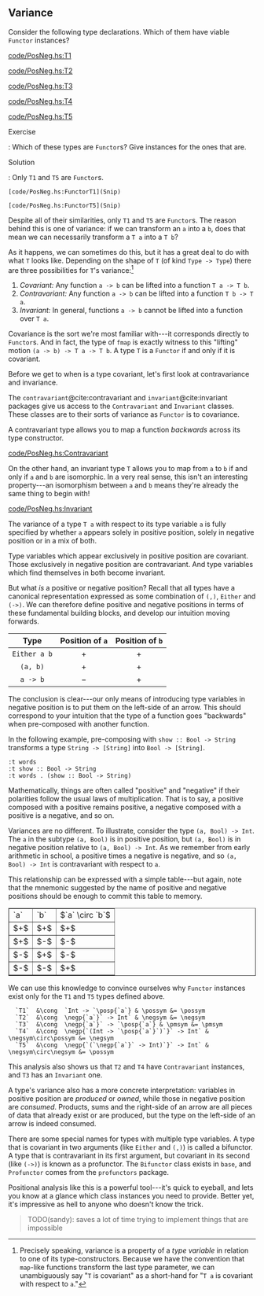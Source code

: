 
## Variance

Consider the following type declarations. Which of them have viable `Functor`
instances?

[code/PosNeg.hs:T1](Snip)

[code/PosNeg.hs:T2](Snip)

[code/PosNeg.hs:T3](Snip)

[code/PosNeg.hs:T4](Snip)

[code/PosNeg.hs:T5](Snip)


Exercise

:   Which of these types are `Functor`s? Give instances for the ones that are.

Solution

:   Only `T1` and `T5` are `Functor`s.

    [code/PosNeg.hs:FunctorT1](Snip)

    [code/PosNeg.hs:FunctorT5](Snip)


Despite all of their similarities, only `T1` and `T5` are `Functor`s.
The reason behind this is one of variance: if we can transform an `a`
into a `b`, does that mean we can necessarily transform a `T a` into a
`T b`?

As it happens, we can sometimes do this, but it has a great deal to do with what
`T` looks like. Depending on the shape of `T` (of kind `Type ->
Type`) there are three possibilities for `T`'s variance:[^re-variance]

[^re-variance]: Precisely speaking, variance is a property of a *type variable*
  in relation to one of its type-constructors. Because we have the convention
  that `map`-like functions transform the last type parameter, we can
  unambiguously say "`T` is covariant" as a short-hand for "`T a` is covariant
  with respect to `a`."

1. *Covariant:* Any function `a -> b` can be lifted into a function
    `T a -> T b`.
2. *Contravariant:* Any function `a -> b` can be lifted into a function
    `T b -> T a`.
3. *Invariant:* In general, functions `a -> b` cannot be lifted into a function
    over `T a`.

Covariance is the sort we're most familiar with---it corresponds directly to
`Functor`s. And in fact, the type of `fmap` is exactly witness to this "lifting"
motion `(a -> b) -> T a -> T b`. A type `T` is a `Functor` if and only if it is
covariant.

Before we get to when is a type covariant, let's first look at contravariance
and invariance.

The `contravariant`@cite:contravariant and `invariant`@cite:invariant packages
give us access to the `Contravariant` and `Invariant` classes. These classes are
to their sorts of variance as `Functor` is to covariance.

A contravariant type allows you to map a function *backwards* across its type
constructor.

[code/PosNeg.hs:Contravariant](Snip)

On the other hand, an invariant type `T` allows you to map from `a` to `b` if
and only if `a` and `b` are isomorphic. In a very real sense, this isn't an
interesting property---an isomorphism between `a` and `b` means they're already
the same thing to begin with!

[code/PosNeg.hs:Invariant](Snip)

The variance of a type `T a` with respect to its type variable `a` is fully
specified by whether `a` appears solely in positive position, solely in negative
position or in a mix of both.

Type variables which appear exclusively in positive position are covariant.
Those exclusively in negative position are contravariant. And type variables
which find themselves in both become invariant.

But what *is* a positive or negative position? Recall that all types have a
canonical representation expressed as some combination of `(,)`, `Either` and
`(->)`. We can therefore define positive and negative positions in terms of
these fundamental building blocks, and develop our intuition moving forwards.

|     Type     | Position of `a` | Position of `b` |
|:------------:|:---------------:|:---------------:|
| `Either a b` |       $+$       |       $+$       |
|   `(a, b)`   |       $+$       |       $+$       |
|   `a -> b`   |       $-$       |       $+$       |

The conclusion is clear---our only means of introducing type variables in
negative position is to put them on the left-side of an arrow. This should
correspond to your intuition that the type of a function goes "backwards" when
pre-composed with another function.

In the following example, pre-composing with `show :: Bool -> String`
transforms a type `String -> [String]` into `Bool -> [String]`.

```{ghci=code/PosNeg.hs}
:t words
:t show :: Bool -> String
:t words . (show :: Bool -> String)
```

Mathematically, things are often called "positive" and "negative" if their
polarities follow the usual laws of multiplication. That is to say, a positive
composed with a positive remains positive, a negative composed with a positive
is a negative, and so on.

Variances are no different. To illustrate, consider the type `(a, Bool) -> Int`.
The `a` in the subtype `(a, Bool)` is in positive position, but `(a, Bool)` is
in negative position relative to `(a, Bool) -> Int`. As we remember from early
arithmetic in school, a positive times a negative is negative, and so `(a, Bool)
-> Int` is contravariant with respect to `a`.

This relationship can be expressed with a simple table---but again, note that
the mnemonic suggested by the name of positive and negative positions should be
enough to commit this table to memory.

<table border="1">
  <tr><td>`a`</td> <td>`b`</td> <td>$`a` \circ `b`$</td></tr>
  <tr><td>$+$</td> <td>$+$</td> <td>$+$</td></tr>
  <tr><td>$+$</td> <td>$-$</td> <td>$-$</td></tr>
  <tr><td>$-$</td> <td>$+$</td> <td>$-$</td></tr>
  <tr><td>$-$</td> <td>$-$</td> <td>$+$</td></tr>
</table>

We can use this knowledge to convince ourselves why `Functor` instances exist
only for the `T1` and `T5` types defined above.

```align
  `T1`  &\cong  `Int -> `\posp{`a`} & \possym &= \possym
  `T2`  &\cong  \negp{`a`}` -> Int` & \negsym &= \negsym
  `T3`  &\cong  \negp{`a`}` -> `\posp{`a`} & \pmsym &= \pmsym
  `T4`  &\cong  \negp{`(Int -> `\posp{`a`}`)`}` -> Int` & \negsym\circ\possym &= \negsym
  `T5`  &\cong  \negp{`(`\negp{`a`}` -> Int)`}` -> Int` & \negsym\circ\negsym &= \possym
```

This analysis also shows us that `T2` and `T4` have `Contravariant` instances,
and `T3` has an `Invariant` one.

A type's variance also has a more concrete interpretation: variables in positive
position are *produced* or *owned*, while those in negative position are
*consumed*. Products, sums and the right-side of an arrow are all pieces of data
that already exist or are produced, but the type on the left-side of an arrow is
indeed consumed.

There are some special names for types with multiple type variables. A type that
is covariant in two arguments (like `Either` and `(,)`) is called a bifunctor. A
type that is contravariant in its first argument, but covariant in its second
(like `(->)`) is known as a profunctor. The `Bifunctor` class exists in `base`,
and `Profunctor` comes from the `profunctors` package.

Positional analysis like this is a powerful tool---it's quick to eyeball, and
lets you know at a glance which class instances you need to provide. Better yet,
it's impressive as hell to anyone who doesn't know the trick.

> TODO(sandy): saves a lot of time trying to implement things that are
> impossible

